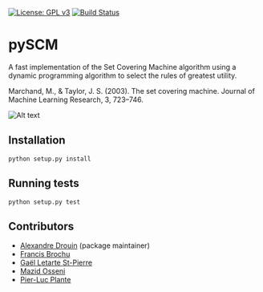 [![License: GPL v3](https://img.shields.io/badge/License-GPL%20v3-blue.svg)](http://www.gnu.org/licenses/gpl-3.0)
[![Build Status](https://travis-ci.org/aldro61/pyscm.svg?branch=master)](https://travis-ci.org/aldro61/pyscm)

# pySCM

A fast implementation of the Set Covering Machine algorithm using a dynamic programming algorithm to select the rules of greatest utility.

Marchand, M., & Taylor, J. S. (2003). The set covering machine. Journal of Machine Learning Research, 3, 723–746.

![Alt text](/examples/decision_boundary.png?raw=true "Optional Title")

## Installation
``` 
python setup.py install
```

## Running tests
```
python setup.py test
```

## Contributors
 * [Alexandre Drouin](http://graal.ift.ulaval.ca/adrouin) (package maintainer)
 * [Francis Brochu](https://github.com/PhrankBrochu)
 * [Gaël Letarte St-Pierre](https://github.com/gletarte)
 * [Mazid Osseni](https://github.com/dizam92)
 * [Pier-Luc Plante](https://github.com/plpla)
